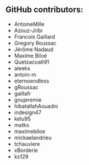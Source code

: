GitHub contributors:
--------------------------------
 - AntoineMille
 - Azouz-Jribi
 - Francois Gaillard
 - Gregory Roussac
 - Jérôme Nadaud
 - Maxime Biloé
 - Quetzacoalt91
 - aleeks
 - antoin-m
 - eternoendless
 - gRoussac
 - gaillafr
 - gnujeremie
 - hibatallahAouadni
 - indesign47
 - kelu95
 - matks
 - maximebiloe
 - mickaelandrieu
 - tchauviere
 - xBorderie
 - ks129
